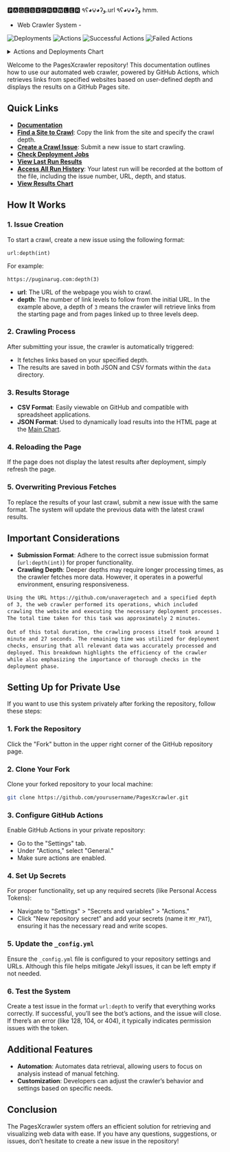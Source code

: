 



  🅿🅰🅶🅴🆂🆇🅲🆁🅰🆆🅻🅴🆁 
٩ʕ◕౪◕ʔو.url  ٩ʕ◕౪◕ʔو hmm.

- Web Crawler System -


![Deployments](https://img.shields.io/endpoint?url=https://raw.githubusercontent.com/unaveragetech/PagesXcrawler/main/data/deployments.json)
![Actions](https://img.shields.io/endpoint?url=https://raw.githubusercontent.com/unaveragetech/PagesXcrawler/main/data/actions.json)
![Successful Actions](https://img.shields.io/endpoint?url=https://raw.githubusercontent.com/unaveragetech/PagesXcrawler/main/data/successful_actions.json)
![Failed Actions](https://img.shields.io/endpoint?url=https://raw.githubusercontent.com/unaveragetech/PagesXcrawler/main/data/failed_actions.json)

<details>
  <summary>Actions and Deployments Chart</summary>
  
  ![Actions and Deployments Chart](https://raw.githubusercontent.com/unaveragetech/PagesXcrawler/main/data/actions_chart.png)
</details>

Welcome to the PagesXcrawler repository! This documentation outlines how to use our automated web crawler, powered by GitHub Actions, which retrieves links from specified websites based on user-defined depth and displays the results on a GitHub Pages site.

## Quick Links

- **[Documentation](Documentation.md)**
- **[Find a Site to Crawl](https://theuselessweb.com)**: Copy the link from the site and specify the crawl depth.
- **[Create a Crawl Issue](https://github.com/unaveragetech/PagesXcrawler/issues/new)**: Submit a new issue to start crawling.
- **[Check Deployment Jobs](https://github.com/unaveragetech/PagesXcrawler/deployments)**
- **[View Last Run Results](https://github.com/unaveragetech/PagesXcrawler/blob/main/data/results.csv)**
- **[Access All Run History](https://github.com/unaveragetech/PagesXcrawler/blob/main/data/issues_status.csv)**: Your latest run will be recorded at the bottom of the file, including the issue number, URL, depth, and status.
- **[View Results Chart](https://unaveragetech.github.io/PagesXcrawler/)**

## How It Works

### 1. Issue Creation

To start a crawl, create a new issue using the following format:

```
url:depth(int)
```

For example:

```
https://puginarug.com:depth(3)
```

- **url**: The URL of the webpage you wish to crawl.
- **depth**: The number of link levels to follow from the initial URL. In the example above, a depth of `3` means the crawler will retrieve links from the starting page and from pages linked up to three levels deep.

### 2. Crawling Process

After submitting your issue, the crawler is automatically triggered:

- It fetches links based on your specified depth.
- The results are saved in both JSON and CSV formats within the `data` directory.

### 3. Results Storage

- **CSV Format**: Easily viewable on GitHub and compatible with spreadsheet applications.
- **JSON Format**: Used to dynamically load results into the HTML page at the [Main Chart](https://unaveragetech.github.io/PagesXcrawler/).

### 4. Reloading the Page

If the page does not display the latest results after deployment, simply refresh the page.

### 5. Overwriting Previous Fetches

To replace the results of your last crawl, submit a new issue with the same format. The system will update the previous data with the latest crawl results.

## Important Considerations

- **Submission Format**: Adhere to the correct issue submission format (`url:depth(int)`) for proper functionality.
- **Crawling Depth**: Deeper depths may require longer processing times, as the crawler fetches more data. However, it operates in a powerful environment, ensuring responsiveness.
```
Using the URL https://github.com/unaveragetech and a specified depth of 3, the web crawler performed its operations, which included crawling the website and executing the necessary deployment processes. The total time taken for this task was approximately 2 minutes.

Out of this total duration, the crawling process itself took around 1 minute and 27 seconds. The remaining time was utilized for deployment checks, ensuring that all relevant data was accurately processed and deployed. This breakdown highlights the efficiency of the crawler while also emphasizing the importance of thorough checks in the deployment phase.
```
## Setting Up for Private Use

If you want to use this system privately after forking the repository, follow these steps:

### 1. Fork the Repository

Click the "Fork" button in the upper right corner of the GitHub repository page.

### 2. Clone Your Fork

Clone your forked repository to your local machine:

```bash
git clone https://github.com/yourusername/PagesXcrawler.git
```

### 3. Configure GitHub Actions

Enable GitHub Actions in your private repository:

- Go to the "Settings" tab.
- Under "Actions," select "General."
- Make sure actions are enabled.

### 4. Set Up Secrets

For proper functionality, set up any required secrets (like Personal Access Tokens):

- Navigate to "Settings" > "Secrets and variables" > "Actions."
- Click "New repository secret" and add your secrets (name it `MY_PAT`), ensuring it has the necessary read and write scopes.

### 5. Update the `_config.yml`

Ensure the `_config.yml` file is configured to your repository settings and URLs. Although this file helps mitigate Jekyll issues, it can be left empty if not needed.

### 6. Test the System

Create a test issue in the format `url:depth` to verify that everything works correctly. If successful, you’ll see the bot’s actions, and the issue will close. If there’s an error (like 128, 104, or 404), it typically indicates permission issues with the token.

## Additional Features

- **Automation**: Automates data retrieval, allowing users to focus on analysis instead of manual fetching.
- **Customization**: Developers can adjust the crawler’s behavior and settings based on specific needs.

## Conclusion

The PagesXcrawler system offers an efficient solution for retrieving and visualizing web data with ease. If you have any questions, suggestions, or issues, don’t hesitate to create a new issue in the repository!
